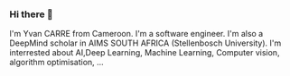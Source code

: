 ### Hi there 👋

I'm Yvan CARRE from Cameroon.
I'm a software engineer.
I'm also a DeepMind scholar in AIMS SOUTH AFRICA (Stellenbosch University).
I'm interrested about AI,Deep Learning, Machine Learning, Computer vision, algorithm optimisation, ...
